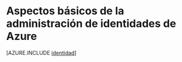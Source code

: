 <properties
	pageTitle="Identidad de Azure"
	description="Vea cómo utilizar Active Directory en Azure."
	services="active-directory"
	documentationCenter=".net"
	authors="TerryLanfear"
	manager="terrylan"
	editor=""/>

<tags
	ms.service="multiple"
	ms.workload="multiple"
	ms.tgt_pltfrm="na"
	ms.devlang="na"
	ms.topic="article"
	ms.date="06/02/2015"
	ms.author="terrylan"/>


# Aspectos básicos de la administración de identidades de Azure





[AZURE.INCLUDE [identidad](../../includes/identity.md)]
 

<!---HONumber=August15_HO6-->
